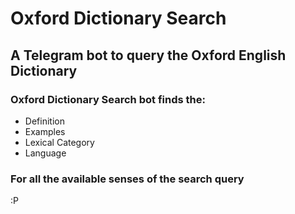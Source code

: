 # Oxford Dictionary Search

## A Telegram bot to query the Oxford English Dictionary 

### Oxford Dictionary Search bot finds the:

* Definition 
* Examples
* Lexical Category
* Language

### For all the available senses of the search query

:P